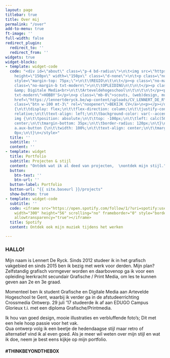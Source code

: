 ```yaml
---
layout: page
titlebar: true
title: Over mij
permalink: "/over"
add-to-menu: true
ft-image: ''
full-width: false
redirect_plugin:
  redirect_to: ''
  redirect_from: ''
widgets: true
widget-blocks:
- template: widget-code
  code: "<div id=\"about\" class=\"p-4 bd-radius\">\n\t<img src=\"https://github.lennertderyck.be/assets/images/about_profile.jpg\"
    height=\"150px\" width=\"150px\" class=\"d-none\">\n\t<p class=\"no-margin-b txt-modern\"
    style=\"margin-top: 75px;\">\n\t\tREGIO\n\t\n\t</p><p class=\"no-margin-t\">\n\t\tGent\n\t\n\t</p><p
    class=\"no-margin-b txt-modern\">\n\t\tOPLEIDING\n\t\n\t</p><p class=\"no-margin-t\">\n\t\tGrafische
    &amp; Digitale Media<br>\n\t\tArteveldehogeschool\n\t\n\t\n\t</p><p class=\"mb-0
    txt-modern\">HOBBY'S</p>\n<p class=\"mb-0\">scouts, (web)design, muziek</p>\n<a
    href=\"https://lennertderyck.be/wp-content/uploads/CV_LENNERT_DE_RYCK.pdf\" target=\"_blank\"
    class=\"btn w-100 mt-3\" rel=\"noopener\">BEKIJK CV</a>\n<p></p></div>\n<style>\n\t#about
    {\n\t\tdisplay: flex;\n\t\tflex-direction: column;\n\t\tjustify-content: center;\n\t\tposition:
    relative;\n\t\ttext-align: left;\n\t\tbackground-color: var(--accent-2);\n\t}\n\t\n\t#about
    img {\n\t\tposition: absolute;\n\t\ttop: -100px;\n\t\tleft: calc(50% - 75px);\n\t\talign-self:
    center;\n\t\tmargin-bottom: 35px;\n\t\tborder-radius: 120px;\n\t}\n\t\n\t#about
    a.aux-button {\n\t\twidth: 100%;\n\t\ttext-align: center;\n\t\tmargin-top: 1em;\n\t\tmargin-bottom:
    0px;\n\t}\n</style>"
  title: ''
  subtitle: ''
  content: ''
- template: widget
  title: Portfolio
  subtitle: Projecten & stijl
  content: "Ontdek wat ik al deed van projecten,  \nontdek mijn stijl."
  button:
    btn-text: ''
    btn-url: ''
  button-label: Portfolio
  button-url: "{{ site.baseurl }}/projects"
  show-button: true
- template: widget-code
  subtitle: ''
  code: <iframe src="https://open.spotify.com/follow/1/?uri=spotify:user:twoledery&size=detail&theme=light&show-count=0"
    width="300" height="56" scrolling="no" frameborder="0" style="border:none; overflow:hidden;"
    allowtransparency="true"></iframe>
  title: Spotify
  content: Ontdek ook mijn muziek tijdens het werken

---
```

### HALLO!

Mijn naam is Lennert De Ryck. Sinds 2012 studeer ik in het grafisch vakgebied en sinds 2015 ben ik bezig met werk voor derden. Mijn plan? Zelfstandig grafisch vormgever worden en daarbovenop ga ik voor een opleiding leerkracht secundair Grafische / Print Media, om les te kunnen geven aan 2e en 3e graad.

Momenteel ben ik student Grafische en Digitale Media aan Artevelde Hogeschool te Gent, waarbij ik verder ga in de afstudeerrichting Crossmedia Ontwerp. 29 juli ’17 studeerde ik af aan EDUGO Campus Glorieux t.i. met een diploma Grafische/Printmedia.

Ik hou van goed design, mooie illustraties en verbluffende foto’s; Dit met een hele hoop passie voor het vak.  
Qua ontwerp volg ik een beetje de hedendaagse stijl maar retro of alternatief vind ik al even goed. Als je meer wil weten over mijn stijl en wat ik doe, neem je best eens kijkje op mijn portfolio.

<h4 class="fontw-300 lspacing-1">#THINKBEYONDTHEBOX</h4>